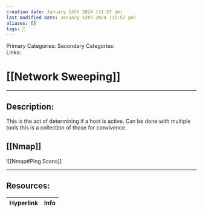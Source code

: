 ```yaml
---
creation date: January 13th 2024 (11:57 pm)
last modified date: January 13th 2024 (11:57 pm)
aliases: []
tags: 📕
---
```

 
Primary Categories: 
Secondary Categories:  
Links: 
# [[Network Sweeping]]  
___

## Description:  
This is the act of determining if a host is active. Can be done with multiple tools this is a collection of those for convivence.


## [[Nmap]]
![[Nmap#Ping Scans]]



___

## Resources:

| Hyperlink | Info |
| --------- | ---- |


